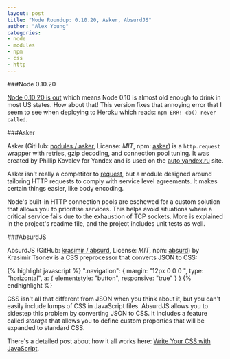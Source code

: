 ```yaml
---
layout: post
title: "Node Roundup: 0.10.20, Asker, AbsurdJS"
author: "Alex Young"
categories: 
- node
- modules
- npm
- css
- http
---
```


###Node 0.10.20

[Node 0.10.20 is out](http://blog.nodejs.org/2013/09/30/node-v0-10-20-stable/) which means Node 0.10 is almost old enough to drink in most US states.  How about that!  This version fixes that annoying error that I seem to see when deploying to Heroku which reads: `npm ERR! cb() never called`.

###Asker

Asker (GitHub: [nodules / asker](https://github.com/nodules/asker), License: _MIT_, npm: [asker](https://npmjs.org/package/asker)) is a `http.request` wrapper with retries, gzip decoding, and connection pool tuning.  It was created by Phillip Kovalev for Yandex and is used on the [auto.yandex.ru](http://auto.yandex.ru/) site.

Asker isn't really a competitor to [request](https://npmjs.org/package/request), but a module designed around tailoring HTTP requests to comply with service level agreements.  It makes certain things easier, like body encoding.

Node's built-in HTTP connection pools are eschewed for a custom solution that allows you to prioritise services.  This helps avoid situations where a critical service fails due to the exhaustion of TCP sockets.  More is explained in the project's readme file, and the project includes unit tests as well.

###AbsurdJS

AbsurdJS (GitHub: [krasimir / absurd](https://github.com/krasimir/absurd), License: _MIT_, npm: [absurd](https://npmjs.org/package/absurd)) by Krasimir Tsonev is a CSS preprocessor that converts JSON to CSS:

{% highlight javascript %}
".navigation": {
  margin: "12px 0 0 0 ",
  type: "horizontal",
  a: {
    elementstyle: "button",
    responsive: "true"
  }
}
{% endhighlight %}

CSS isn't all that different from JSON when you think about it, but you can't easily include lumps of CSS in JavaScript files.  AbsurdJS allows you to sidestep this problem by converting JSON to CSS.  It includes a feature called _storage_ that allows you to define custom properties that will be expanded to standard CSS.

There's a detailed post about how it all works here: [Write Your CSS with JavaScript](http://davidwalsh.name/write-css-javascript).
